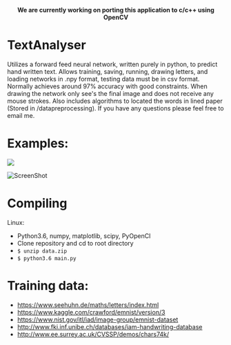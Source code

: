 <p align="center"><b>We are currently working on porting this application to c/c++ using OpenCV</b><br></p>

# TextAnalyser
Utilizes a forward feed neural network, written purely in python, to predict hand written text. Allows training, saving, running, drawing letters, and loading networks in .npy format, testing data must be in csv format. Normally achieves around 97% accuracy with good constraints. When drawing the network only see's the final image and does not receive any mouse strokes. Also includes algorithms to located the words in lined paper (Stored in /datapreprocessing). If you have any questions please feel free to email me.

# Examples:
<img src="/data/images/network.gif?raw=true">

![ScreenShot](https://i.imgur.com/9m7dtNu.png)

# Compiling
Linux:
  * Python3.6, numpy, matplotlib, scipy, PyOpenCl
  * Clone repository and cd to root directory
  * ```$ unzip data.zip```
  * ```$ python3.6 main.py```

# Training data:
  - https://www.seehuhn.de/maths/letters/index.html
  - https://www.kaggle.com/crawford/emnist/version/3
  - https://www.nist.gov/itl/iad/image-group/emnist-dataset
  - http://www.fki.inf.unibe.ch/databases/iam-handwriting-database
  - http://www.ee.surrey.ac.uk/CVSSP/demos/chars74k/
